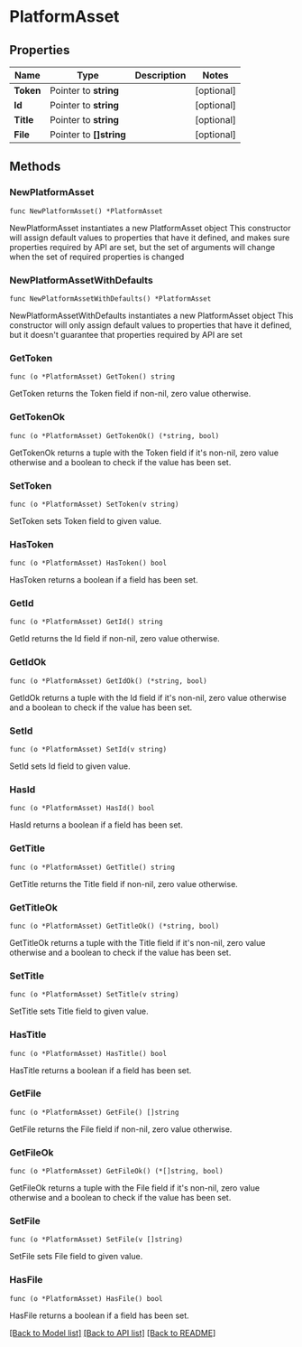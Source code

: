 # PlatformAsset

## Properties

Name | Type | Description | Notes
------------ | ------------- | ------------- | -------------
**Token** | Pointer to **string** |  | [optional] 
**Id** | Pointer to **string** |  | [optional] 
**Title** | Pointer to **string** |  | [optional] 
**File** | Pointer to **[]string** |  | [optional] 

## Methods

### NewPlatformAsset

`func NewPlatformAsset() *PlatformAsset`

NewPlatformAsset instantiates a new PlatformAsset object
This constructor will assign default values to properties that have it defined,
and makes sure properties required by API are set, but the set of arguments
will change when the set of required properties is changed

### NewPlatformAssetWithDefaults

`func NewPlatformAssetWithDefaults() *PlatformAsset`

NewPlatformAssetWithDefaults instantiates a new PlatformAsset object
This constructor will only assign default values to properties that have it defined,
but it doesn't guarantee that properties required by API are set

### GetToken

`func (o *PlatformAsset) GetToken() string`

GetToken returns the Token field if non-nil, zero value otherwise.

### GetTokenOk

`func (o *PlatformAsset) GetTokenOk() (*string, bool)`

GetTokenOk returns a tuple with the Token field if it's non-nil, zero value otherwise
and a boolean to check if the value has been set.

### SetToken

`func (o *PlatformAsset) SetToken(v string)`

SetToken sets Token field to given value.

### HasToken

`func (o *PlatformAsset) HasToken() bool`

HasToken returns a boolean if a field has been set.

### GetId

`func (o *PlatformAsset) GetId() string`

GetId returns the Id field if non-nil, zero value otherwise.

### GetIdOk

`func (o *PlatformAsset) GetIdOk() (*string, bool)`

GetIdOk returns a tuple with the Id field if it's non-nil, zero value otherwise
and a boolean to check if the value has been set.

### SetId

`func (o *PlatformAsset) SetId(v string)`

SetId sets Id field to given value.

### HasId

`func (o *PlatformAsset) HasId() bool`

HasId returns a boolean if a field has been set.

### GetTitle

`func (o *PlatformAsset) GetTitle() string`

GetTitle returns the Title field if non-nil, zero value otherwise.

### GetTitleOk

`func (o *PlatformAsset) GetTitleOk() (*string, bool)`

GetTitleOk returns a tuple with the Title field if it's non-nil, zero value otherwise
and a boolean to check if the value has been set.

### SetTitle

`func (o *PlatformAsset) SetTitle(v string)`

SetTitle sets Title field to given value.

### HasTitle

`func (o *PlatformAsset) HasTitle() bool`

HasTitle returns a boolean if a field has been set.

### GetFile

`func (o *PlatformAsset) GetFile() []string`

GetFile returns the File field if non-nil, zero value otherwise.

### GetFileOk

`func (o *PlatformAsset) GetFileOk() (*[]string, bool)`

GetFileOk returns a tuple with the File field if it's non-nil, zero value otherwise
and a boolean to check if the value has been set.

### SetFile

`func (o *PlatformAsset) SetFile(v []string)`

SetFile sets File field to given value.

### HasFile

`func (o *PlatformAsset) HasFile() bool`

HasFile returns a boolean if a field has been set.


[[Back to Model list]](../README.md#documentation-for-models) [[Back to API list]](../README.md#documentation-for-api-endpoints) [[Back to README]](../README.md)


